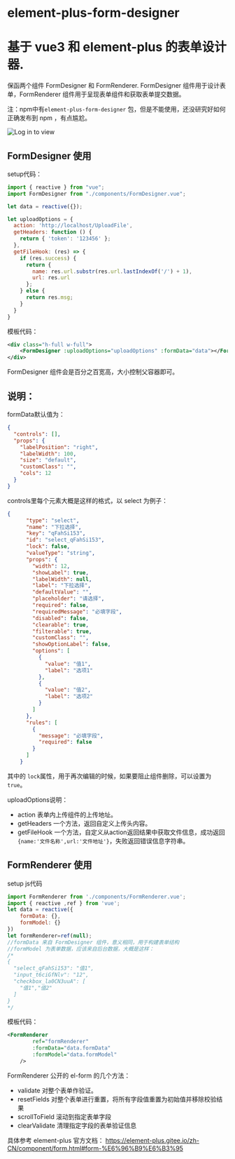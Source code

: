 # element-plus-form-designer
# 基于 vue3 和 element-plus 的表单设计器.

保函两个组件 FormDesigner 和 FormRenderer.
FormDesigner 组件用于设计表单，FormRenderer 组件用于呈现表单组件和获取表单提交数据。



注：npm中有```element-plus-form-designer``` 包，但是不能使用，还没研究好如何正确发布到 npm ，有点尴尬。

![Log in to view](https://gitee.com/loogn/element-plus-form-designer/raw/master/preview.jpg "preview.jpg")


## FormDesigner 使用

setup代码： 
```js
import { reactive } from "vue";
import FormDesigner from "./components/FormDesigner.vue";

let data = reactive({});

let uploadOptions = {
  action: 'http://localhost/UploadFile',
  getHeaders: function () {
    return { 'token': '123456' };
  },
  getFileHook: (res) => {
    if (res.success) {
      return {
        name: res.url.substr(res.url.lastIndexOf('/') + 1),
        url: res.url
      };
    } else {
      return res.msg;
    }
  }
}
```
模板代码：
```xml
<div class="h-full w-full">
    <FormDesigner :uploadOptions="uploadOptions" :formData="data"></FormDesigner>
</div>
```

FormDesigner 组件会是百分之百宽高，大小控制父容器即可。

## 说明：

formData默认值为：
```json
{
  "controls": [],
  "props": {
    "labelPosition": "right",
    "labelWidth": 100,
    "size": "default",
    "customClass": "",
    "cols": 12
  }
}
```
controls里每个元素大概是这样的格式，以 select 为例子：
```json
{
      "type": "select",
      "name": "下拉选择",
      "key": "qFahSi153",
      "id": "select_qFahSi153",
      "lock": false,
      "valueType": "string",
      "props": {
        "width": 12,
        "showLabel": true,
        "labelWidth": null,
        "label": "下拉选择",
        "defaultValue": "",
        "placeholder": "请选择",
        "required": false,
        "requiredMessage": "必填字段",
        "disabled": false,
        "clearable": true,
        "filterable": true,
        "customClass": "",
        "showOptionLabel": false,
        "options": [
          {
            "value": "值1",
            "label": "选项1"
          },
          {
            "value": "值2",
            "label": "选项2"
          }
        ]
      },
      "rules": [
        {
          "message": "必填字段",
          "required": false
        }
      ]
    }
```

其中的 ```lock```属性，用于再次编辑的时候，如果要阻止组件删除，可以设置为```true```。

uploadOptions说明：
- action 表单内上传组件的上传地址。
- getHeaders 一个方法，返回自定义上传头内容。
- getFileHook 一个方法，自定义从action返回结果中获取文件信息，成功返回  ```{name:'文件名称',url:'文件地址'}```，失败返回错误信息字符串。  




## FormRenderer 使用

setup js代码
```js
import FormRenderer from './components/FormRenderer.vue';
import { reactive ,ref } from 'vue';
let data = reactive({
    formData: {},
    formModel: {}
})
let formRenderer=ref(null);
//formData 来自 FormDesigner 组件，意义相同，用于构建表单结构
//formModel 为表单数据，应该来自后台数据，大概是这样：
/*
{
  "select_qFahSi153": "值1",
  "input_t6ciGfNlv": "12",
  "checkbox_la0CN3uuA": [
    "值1","值2"
  ]
}
*/

```

模板代码：
```xml
<FormRenderer
        ref="formRenderer"
        :formData="data.formData"
        :formModel="data.formModel"
    />
```

FormRenderer 公开的 el-form 的几个方法：
- validate  对整个表单作验证。 
- resetFields   对整个表单进行重置，将所有字段值重置为初始值并移除校验结果
- scrollToField  滚动到指定表单字段
- clearValidate   清理指定字段的表单验证信息

具体参考 element-plus 官方文档： https://element-plus.gitee.io/zh-CN/component/form.html#form-%E6%96%B9%E6%B3%95

